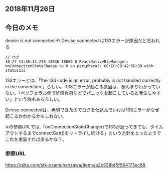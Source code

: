 ## 2018年11月26日

## 今日のメモ

devise is not connected や Devise connected は133エラーが原因だと思われる

```
// ログ
10-27 14:36:12.258 18036 18060 D ReactNativeBleManager: onConnectionStateChange to 0 on peripheral: 6C:EC:EB:42:5D:3B with status133 
```

133エラーとは、「the 133 code is an error, probably is not handled correctly in the connection.」らしい。
133エラーが起こる原因は、あんまりわかっていない。「ペリフェラル側で処理負荷などでパニックを起こしていると発生しやすい」という説もあるらしい。

Devise connectedは、再現できたのでログを仕込んでいけば133エラーがなぜ起こるかわかるかもしれない。

↓の参照URLでは,「onConnectionStateChange()で133が返ってきても、タイムアウトするまでconnectGatt()をリトライし続ける」という方針をとったようでこれを実装すれば直るかな？。

### 参照URL

https://qiita.com/stk-osamuhanzawa/items/a2b538bf5f564173ec88
